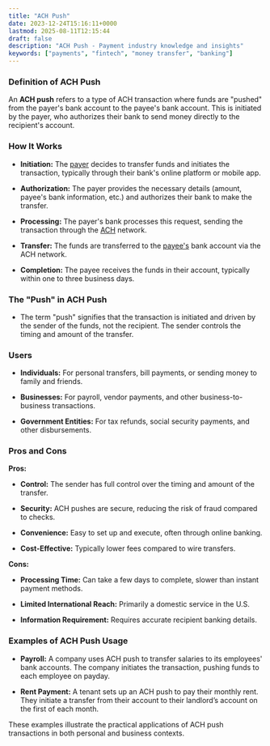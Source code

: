 ```yaml
---
title: "ACH Push"
date: 2023-12-24T15:16:11+0000
lastmod: 2025-08-11T12:15:44
draft: false
description: "ACH Push - Payment industry knowledge and insights"
keywords: ["payments", "fintech", "money transfer", "banking"]
---
```


### Definition of ACH Push

An **ACH push** refers to a type of ACH transaction where funds are "pushed" from the payer's bank account to the payee's bank account. This is initiated by the payer, who authorizes their bank to send money directly to the recipient's account.

### How It Works

- **Initiation:** The [payer](https://faisalkhanllc.xyz/resources/payments-wiki/p/payer/) decides to transfer funds and initiates the transaction, typically through their bank's online platform or mobile app.

- **Authorization:** The payer provides the necessary details (amount, payee's bank information, etc.) and authorizes their bank to make the transfer.

- **Processing:** The payer's bank processes this request, sending the transaction through the [ACH](https://faisalkhanllc.xyz/resources/payments-wiki/a/automated-clearing-house-ach/) network.

- **Transfer:** The funds are transferred to the [payee's](https://faisalkhanllc.xyz/resources/payments-wiki/p/payee/) bank account via the ACH network.

- **Completion:** The payee receives the funds in their account, typically within one to three business days.

### The "Push" in ACH Push

- The term "push" signifies that the transaction is initiated and driven by the sender of the funds, not the recipient. The sender controls the timing and amount of the transfer.

### Users 

- **Individuals:** For personal transfers, bill payments, or sending money to family and friends.

- **Businesses:** For payroll, vendor payments, and other business-to-business transactions.

- **Government Entities:** For tax refunds, social security payments, and other disbursements.

### Pros and Cons

**Pros:**

- **Control:** The sender has full control over the timing and amount of the transfer.

- **Security:** ACH pushes are secure, reducing the risk of fraud compared to checks.

- **Convenience:** Easy to set up and execute, often through online banking.

- **Cost-Effective:** Typically lower fees compared to wire transfers.

**Cons:**

- **Processing Time:** Can take a few days to complete, slower than instant payment methods.

- **Limited International Reach:** Primarily a domestic service in the U.S.

- **Information Requirement:** Requires accurate recipient banking details.

### Examples of ACH Push Usage

- **Payroll:** A company uses ACH push to transfer salaries to its employees' bank accounts. The company initiates the transaction, pushing funds to each employee on payday.

- **Rent Payment:** A tenant sets up an ACH push to pay their monthly rent. They initiate a transfer from their account to their landlord’s account on the first of each month.

These examples illustrate the practical applications of ACH push transactions in both personal and business contexts.